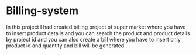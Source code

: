 # Billing-system
In this project I had created  billing project of super market  where you have to insert product details and you can search the product and product details  by project id and you can also  create a bill where you  have to insert only  product id and quantity and bill will be generated .
